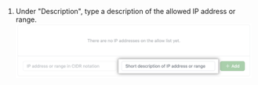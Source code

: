 1. Under "Description", type a description of the allowed IP address or range.
  ![Key field to add name for IP address](/assets/images/help/security/ip-address-name-field.png)

